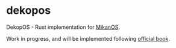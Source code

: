 # dekopos
DekopOS - Rust implementation for [MikanOS](https://github.com/uchan-nos/mikanos).

Work in progress, and will be implemented following [official book](https://zero.osdev.jp/).